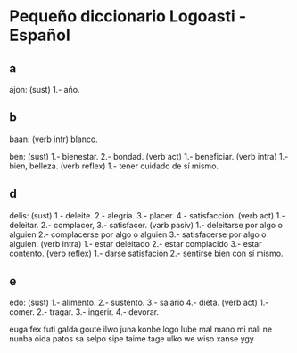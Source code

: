 # Pequeño diccionario Logoasti - Español

## a

ajon: (sust) 1.- año. 

## b

baan: (verb intr) blanco.

ben: (sust) 1.- bienestar. 2.- bondad. 
     (verb act) 1.- beneficiar. 
     (verb intra) 1.- bien, belleza.
     (verb reflex) 1.- tener cuidado de sí mismo.

## d

delis: (sust) 1.- deleite. 2.- alegría. 3.- placer. 4.- satisfacción.
       (verb act) 1.- deleitar. 2.- complacer, 3.- satisfacer.
       (varb pasiv) 1.- deleitarse por algo o alguien 2.- complacerse por algo o alguien 3.- satisfacerse por algo o alguien.
       (verb intra) 1.- estar deleitado 2.- estar complacido 3.- estar contento.
       (verb reflex)  1.- darse satisfación 2.- sentirse bien con sí mismo. 

## e 

edo: (sust) 1.- alimento. 2.- sustento. 3.- salario 4.- dieta.
     (verb act) 1.- comer. 2.- tragar. 3.- ingerir. 4.- devorar.
      


euga
fex
futi
galda
goute
ilwo
juna
konbe
logo
lube
mal
mano
mi
nali
ne
nunba
oida
patos
sa
selpo
sipe
taime
tage
ulko
we
wiso
xanse
ygy
